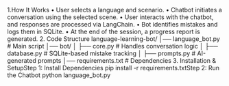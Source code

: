 1.How It Works
• User selects a language and scenario.
• Chatbot initiates a conversation using the selected scene.
• User interacts with the chatbot, and responses are processed via LangChain.
• Bot identifies mistakes and logs them in SQLite.
• At the end of the session, a progress report is generated.
2. Code Structure
 language-learning-bot/
 │── language_bot.py # Main script
 │── bot/
 │ ├── core.py # Handles conversation logic
 │ ├── database.py # SQLite-based mistake tracking
 │ ├── prompts.py # AI-generated prompts
 │── requirements.txt # Dependencies
3. Installation & SetupStep
 1: Install Dependencies
 pip install -r requirements.txtStep
 2: Run the Chatbot
 python language_bot.py
